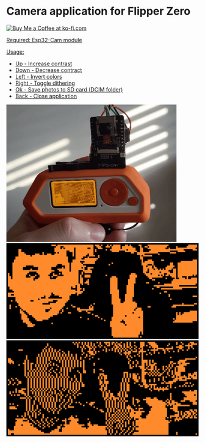 # Camera application for Flipper Zero
<a href='https://ko-fi.com/Z4urce' target='_blank'><img height='35' style='border:0px;height:46px;' src='https://az743702.vo.msecnd.net/cdn/kofi3.png?v=0' border='0' alt='Buy Me a Coffee at ko-fi.com' />

Required: Esp32-Cam module

Usage:
- Up - Increase contrast
- Down - Decrease contract
- Left - Invert colors
- Right - Toggle dithering
- Ok - Save photos to SD card (DCIM folder)
- Back - Close application

![How it looks like](images/3.gif)
![Standard capture](images/1.png)
![With dithering](images/2.png)

